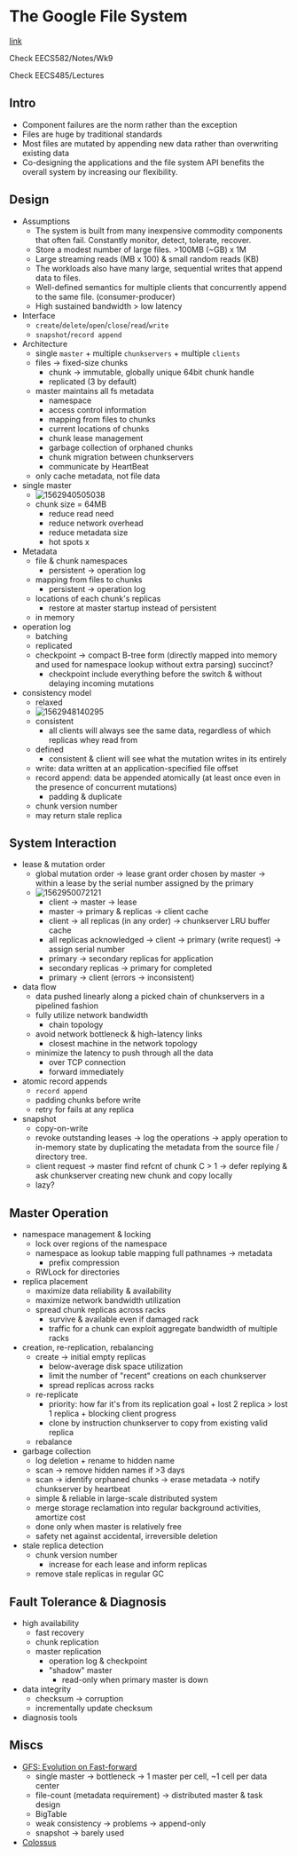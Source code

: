 # The Google File System

[link](https://static.googleusercontent.com/media/research.google.com/zh-CN//archive/gfs-sosp2003.pdf)

Check EECS582/Notes/Wk9

Check EECS485/Lectures



## Intro

* Component failures are the norm rather than the exception
* Files are huge by traditional standards
* Most files are mutated by appending new data rather than overwriting existing data
* Co-designing the applications and the file system API benefits the overall system by increasing our flexibility.



## Design

* Assumptions
  * The system is built from many inexpensive commodity components that often fail. Constantly monitor, detect, tolerate, recover.
  * Store a modest number of large files. >100MB (~GB) x 1M
  * Large streaming reads (MB x 100) & small random reads (KB)
  * The workloads also have many large, sequential writes that append data to files.
  * Well-defined semantics for multiple clients that concurrently append to the same file. (consumer-producer)
  * High sustained bandwidth > low latency
* Interface
  * `create`/`delete`/`open`/`close`/`read`/`write`
  * `snapshot`/`record append`
* Architecture
  * single `master` + multiple `chunkservers` + multiple `clients`
  * files -> fixed-size chunks
    * chunk -> immutable, globally unique 64bit chunk handle
    * replicated (3 by default)
  * master maintains all fs metadata
    * namespace
    * access control information
    * mapping from files to chunks
    * current locations of chunks
    * chunk lease management
    * garbage collection of orphaned chunks
    * chunk migration between chunkservers
    * communicate by HeartBeat
  * only cache metadata, not file data
* single master
  * ![1562940505038](D:\OneDrive\Pictures\Typora\1562940505038.png)
  * chunk size = 64MB
    * reduce read need
    * reduce network overhead
    * reduce metadata size
    * hot spots x
* Metadata
  * file & chunk namespaces
    * persistent -> operation log
  * mapping from files to chunks
    * persistent -> operation log
  * locations of each chunk's replicas
    * restore at master startup instead of persistent
  * in memory
* operation log
  * batching
  * replicated
  * checkpoint -> compact B-tree form (directly mapped into memory and used for namespace lookup without extra parsing) succinct?
    * checkpoint include everything before the switch & without delaying incoming mutations
* consistency model
  * relaxed
  * ![1562948140295](D:\OneDrive\Pictures\Typora\1562948140295.png)
  * consistent
    * all clients will always see the same data, regardless of which replicas whey read from
  * defined
    * consistent & client will see what the mutation writes in its entirely
  * write: data written at an application-specified file offset
  * record append: data be appended atomically (at least once even in the presence of concurrent mutations)
    * padding & duplicate
  * chunk version number
  * may return stale replica



## System Interaction

* lease & mutation order
  * global mutation order -> lease grant order chosen by master -> within a lease by the serial number assigned by the primary
  * ![1562950072121](D:\OneDrive\Pictures\Typora\1562950072121.png)
    * client -> master -> lease
    * master -> primary & replicas -> client cache
    * client -> all replicas (in any order) -> chunkserver LRU buffer cache
    * all replicas acknowledged -> client -> primary (write request) -> assign serial number
    * primary -> secondary replicas for application
    * secondary replicas -> primary for completed
    * primary -> client (errors -> inconsistent)
* data flow
  * data pushed linearly along a picked chain of chunkservers in a pipelined fashion
  * fully utilize network bandwidth
    * chain topology
  * avoid network bottleneck & high-latency links
    * closest machine in the network topology
  * minimize the latency to push through all the data
    * over TCP connection
    * forward immediately
* atomic record appends
  * `record append`
  * padding chunks before write
  * retry for fails at any replica
* snapshot
  * copy-on-write
  * revoke outstanding leases -> log the operations -> apply operation to in-memory state by duplicating the metadata from the source file / directory tree.
  * client request -> master find refcnt of chunk C > 1 -> defer replying & ask chunkserver creating new chunk and copy locally
  * lazy?



## Master Operation

* namespace management & locking
  * lock over regions of the namespace
  * namespace as lookup table mapping full pathnames -> metadata
    * prefix compression
  * RWLock for directories
* replica placement
  * maximize data reliability & availability
  * maximize network bandwidth utilization
  * spread chunk replicas across racks
    * survive & available even if damaged rack
    * traffic for a chunk can exploit aggregate bandwidth of multiple racks
* creation, re-replication, rebalancing
  * create -> initial empty replicas
    * below-average disk space utilization
    * limit the number of "recent" creations on each chunkserver
    * spread replicas across racks
  * re-replicate
    * priority: how far it's from its replication goal + lost 2 replica > lost 1 replica + blocking client progress
    * clone by instruction chunkserver to copy from existing valid replica
  * rebalance
* garbage collection
  * log deletion + rename to hidden name
  * scan -> remove hidden names if >3 days
  * scan -> identify orphaned chunks -> erase metadata -> notify chunkserver by heartbeat
  * simple & reliable in large-scale distributed system
  * merge storage reclamation into regular background activities, amortize cost
  * done only when master is relatively free
  * safety net against accidental, irreversible deletion
* stale replica detection
  * chunk version number
    * increase for each lease and inform replicas
  * remove stale replicas in regular GC



## Fault Tolerance & Diagnosis

* high availability
  * fast recovery
  * chunk replication
  * master replication
    * operation log & checkpoint
    * "shadow" master
      * read-only when primary master is down
* data integrity
  * checksum -> corruption
  * incrementally update checksum
* diagnosis tools





## Miscs

* [GFS: Evolution on Fast-forward](http://web.eecs.umich.edu/~mosharaf/Readings/GFS-ACMQueue-2012.pdf)
  * single master -> bottleneck -> 1 master per cell, ~1 cell per data center
  * file-count (metadata requirement) -> distributed master & task design
  * BigTable
  * weak consistency -> problems -> append-only
  * snapshot -> barely used
* [Colossus](https://cloud.google.com/files/storage_architecture_and_challenges.pdf)

